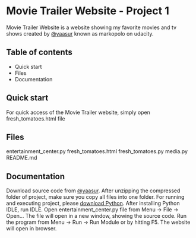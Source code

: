 # Movie Trailer Website - Project 1

Movie Trailer Website is a website showing my favorite movies and tv shows created by [@yaasur](https://github.com/yaasur) known as markopolo on udacity.

## Table of contents

*   Quick start
*   Files
*   Documentation

## Quick start

For quick access of the Movie Trailer website, simply open fresh_tomatoes.html file

## Files

entertainment_center.py
fresh_tomatoes.html
fresh_tomatoes.py
media.py
README.md

## Documentation

Download source code from [@yaasur](https://github.com/yaasur/movie-trailer-website). After unzipping the compressed folder of project, make sure you copy all files into one folder. For running and executing project, please [download Python](https://www.python.org/downloads/). After installing Python IDLE, run IDLE. Open entertainment_center.py file from Menu -> File -> Open... The file will open in a new window, showing the source code. Run the program from Menu -> Run -> Run Module or by hitting F5. The website will open in browser.